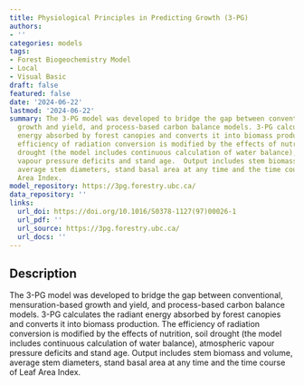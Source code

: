```yaml
---
title: Physiological Principles in Predicting Growth (3-PG)
authors:
- ''
categories: models
tags:
- Forest Biogeochemistry Model
- Local
- Visual Basic
draft: false
featured: false
date: '2024-06-22'
lastmod: '2024-06-22'
summary: The 3-PG model was developed to bridge the gap between conventional, mensuration-based
  growth and yield, and process-based carbon balance models. 3-PG calculates the radiant
  energy absorbed by forest canopies and converts it into biomass production. The
  efficiency of radiation conversion is modified by the effects of nutrition, soil
  drought (the model includes continuous calculation of water balance), atmospheric
  vapour pressure deficits and stand age.  Output includes stem biomass and volume,
  average stem diameters, stand basal area at any time and the time course of Leaf
  Area Index.
model_repository: https://3pg.forestry.ubc.ca/
data_repository: ''
links:
  url_doi: https://doi.org/10.1016/S0378-1127(97)00026-1
  url_pdf: ''
  url_source: https://3pg.forestry.ubc.ca/
  url_docs: ''
---
```


## Description

The 3-PG model was developed to bridge the gap between conventional, mensuration-based growth and yield, and process-based carbon balance models. 3-PG calculates the radiant energy absorbed by forest canopies and converts it into biomass production. The efficiency of radiation conversion is modified by the effects of nutrition, soil drought (the model includes continuous calculation of water balance), atmospheric vapour pressure deficits and stand age.  Output includes stem biomass and volume, average stem diameters, stand basal area at any time and the time course of Leaf Area Index.

